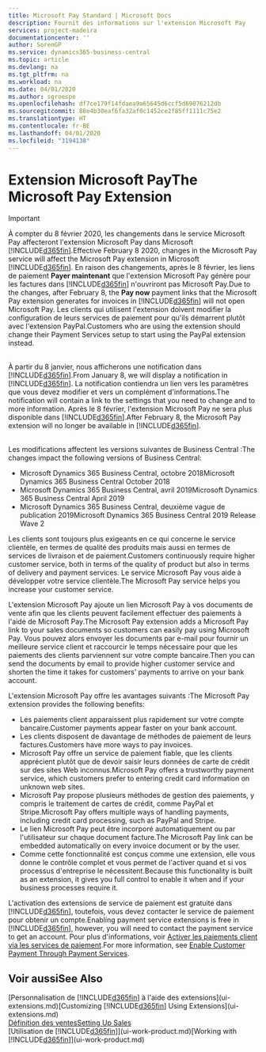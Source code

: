 ```yaml
---
title: Microsoft Pay Standard | Microsoft Docs
description: Fournit des informations sur l'extension Microsoft Pay
services: project-madeira
documentationcenter: ''
author: SorenGP
ms.service: dynamics365-business-central
ms.topic: article
ms.devlang: na
ms.tgt_pltfrm: na
ms.workload: na
ms.date: 04/01/2020
ms.author: sgroespe
ms.openlocfilehash: df7ce179f14fdaea9a65645d6ccf5d69076212db
ms.sourcegitcommit: 88e4b30eaf6fa32af0c1452ce2f85ff1111c75e2
ms.translationtype: HT
ms.contentlocale: fr-BE
ms.lasthandoff: 04/01/2020
ms.locfileid: "3194138"
---
```

# <a name="the-microsoft-pay-extension"></a><span data-ttu-id="eb8ce-103">Extension Microsoft Pay</span><span class="sxs-lookup"><span data-stu-id="eb8ce-103">The Microsoft Pay Extension</span></span>

> [!IMPORTANT]
> <span data-ttu-id="eb8ce-104">À compter du 8 février 2020, les changements dans le service Microsoft Pay affecteront l'extension Microsoft Pay dans Microsoft [!INCLUDE[d365fin](includes/d365fin_long_md.md)].</span><span class="sxs-lookup"><span data-stu-id="eb8ce-104">Effective February 8 2020, changes in the Microsoft Pay service will affect the Microsoft Pay extension in Microsoft [!INCLUDE[d365fin](includes/d365fin_long_md.md)].</span></span> <span data-ttu-id="eb8ce-105">En raison des changements, après le 8 février, les liens de paiement **Payer maintenant** que l'extension Microsoft Pay génère pour les factures dans [!INCLUDE[d365fin](includes/d365fin_md.md)] n'ouvriront pas Microsoft Pay.</span><span class="sxs-lookup"><span data-stu-id="eb8ce-105">Due to the changes, after February 8, the **Pay now** payment links that the Microsoft Pay extension generates for invoices in [!INCLUDE[d365fin](includes/d365fin_md.md)] will not open Microsoft Pay.</span></span> <span data-ttu-id="eb8ce-106">Les clients qui utilisent l'extension doivent modifier la configuration de leurs services de paiement pour qu'ils démarrent plutôt avec l'extension PayPal.</span><span class="sxs-lookup"><span data-stu-id="eb8ce-106">Customers who are using the extension should change their Payment Services setup to start using the PayPal extension instead.</span></span><br /></br>
>
> <span data-ttu-id="eb8ce-107">À partir du 8 janvier, nous afficherons une notification dans [!INCLUDE[d365fin](includes/d365fin_md.md)].</span><span class="sxs-lookup"><span data-stu-id="eb8ce-107">From January 8, we will display a notification in [!INCLUDE[d365fin](includes/d365fin_md.md)].</span></span> <span data-ttu-id="eb8ce-108">La notification contiendra un lien vers les paramètres que vous devez modifier et vers un complément d'informations.</span><span class="sxs-lookup"><span data-stu-id="eb8ce-108">The notification will contain a link to the settings that you need to change and to more information.</span></span> <span data-ttu-id="eb8ce-109">Après le 8 février, l'extension Microsoft Pay ne sera plus disponible dans [!INCLUDE[d365fin](includes/d365fin_md.md)].</span><span class="sxs-lookup"><span data-stu-id="eb8ce-109">After February 8, the Microsoft Pay extension will no longer be available in [!INCLUDE[d365fin](includes/d365fin_md.md)].</span></span><br /></br>
>
> <span data-ttu-id="eb8ce-110">Les modifications affectent les versions suivantes de Business Central :</span><span class="sxs-lookup"><span data-stu-id="eb8ce-110">The changes impact the following versions of Business Central:</span></span>
> - <span data-ttu-id="eb8ce-111">Microsoft Dynamics 365 Business Central, octobre 2018</span><span class="sxs-lookup"><span data-stu-id="eb8ce-111">Microsoft Dynamics 365 Business Central October 2018</span></span>
> - <span data-ttu-id="eb8ce-112">Microsoft Dynamics 365 Business Central, avril 2019</span><span class="sxs-lookup"><span data-stu-id="eb8ce-112">Microsoft Dynamics 365 Business Central April 2019</span></span>
> - <span data-ttu-id="eb8ce-113">Microsoft Dynamics 365 Business Central, deuxième vague de publication 2019</span><span class="sxs-lookup"><span data-stu-id="eb8ce-113">Microsoft Dynamics 365 Business Central 2019 Release Wave 2</span></span>

<span data-ttu-id="eb8ce-114">Les clients sont toujours plus exigeants en ce qui concerne le service clientèle, en termes de qualité des produits mais aussi en termes de services de livraison et de paiement.</span><span class="sxs-lookup"><span data-stu-id="eb8ce-114">Customers continuously require higher customer service, both in terms of the quality of product but also in terms of delivery and payment services.</span></span> <span data-ttu-id="eb8ce-115">Le service Microsoft Pay vous aide à développer votre service clientèle.</span><span class="sxs-lookup"><span data-stu-id="eb8ce-115">The Microsoft Pay service helps you increase your customer service.</span></span>

<span data-ttu-id="eb8ce-116">L'extension Microsoft Pay ajoute un lien Microsoft Pay à vos documents de vente afin que les clients peuvent facilement effectuer des paiements à l'aide de Microsoft Pay.</span><span class="sxs-lookup"><span data-stu-id="eb8ce-116">The Microsoft Pay extension adds a Microsoft Pay link to your sales documents so customers can easily pay using Microsoft Pay.</span></span> <span data-ttu-id="eb8ce-117">Vous pouvez alors envoyer les documents par e-mail pour fournir un meilleure service client et raccourcir le temps nécessaire pour que les paiements des clients parviennent sur votre compte bancaire.</span><span class="sxs-lookup"><span data-stu-id="eb8ce-117">Then you can send the documents by email to provide higher customer service and shorten the time it takes for customers’ payments to arrive on your bank account.</span></span>

<span data-ttu-id="eb8ce-118">L'extension Microsoft Pay offre les avantages suivants :</span><span class="sxs-lookup"><span data-stu-id="eb8ce-118">The Microsoft Pay extension provides the following benefits:</span></span>
- <span data-ttu-id="eb8ce-119">Les paiements client apparaissent plus rapidement sur votre compte bancaire.</span><span class="sxs-lookup"><span data-stu-id="eb8ce-119">Customer payments appear faster on your bank account.</span></span>
- <span data-ttu-id="eb8ce-120">Les clients disposent de davantage de méthodes de paiement de leurs factures.</span><span class="sxs-lookup"><span data-stu-id="eb8ce-120">Customers have more ways to pay invoices.</span></span>
- <span data-ttu-id="eb8ce-121">Microsoft Pay offre un service de paiement fiable, que les clients apprécient plutôt que de devoir saisir leurs données de carte de crédit sur des sites Web inconnus.</span><span class="sxs-lookup"><span data-stu-id="eb8ce-121">Microsoft Pay offers a trustworthy payment service, which customers prefer to entering credit card information on unknown web sites.</span></span>
- <span data-ttu-id="eb8ce-122">Microsoft Pay propose plusieurs méthodes de gestion des paiements, y compris le traitement de cartes de crédit, comme PayPal et Stripe.</span><span class="sxs-lookup"><span data-stu-id="eb8ce-122">Microsoft Pay offers multiple ways of handling payments, including credit card processing, such as PayPal and Stripe.</span></span>
- <span data-ttu-id="eb8ce-123">Le lien Microsoft Pay peut être incorporé automatiquement ou par l'utilisateur sur chaque document facture.</span><span class="sxs-lookup"><span data-stu-id="eb8ce-123">The Microsoft Pay link can be embedded automatically on every invoice document or by the user.</span></span>
- <span data-ttu-id="eb8ce-124">Comme cette fonctionnalité est conçus comme une extension, elle vous donne le contrôle complet et vous permet de l'activer quand et si vos processus d'entreprise le nécessitent.</span><span class="sxs-lookup"><span data-stu-id="eb8ce-124">Because this functionality is built as an extension, it gives you full control to enable it when and if your business processes require it.</span></span>

<span data-ttu-id="eb8ce-125">L'activation des extensions de service de paiement est gratuite dans [!INCLUDE[d365fin](includes/d365fin_md.md)], toutefois, vous devez contacter le service de paiement pour obtenir un compte.</span><span class="sxs-lookup"><span data-stu-id="eb8ce-125">Enabling payment service extensions is free in [!INCLUDE[d365fin](includes/d365fin_md.md)], however, you will need to contact the payment service to get an account.</span></span> <span data-ttu-id="eb8ce-126">Pour plus d'informations, voir [Activer les paiements client via les services de paiement](sales-how-enable-payment-service-extensions.md).</span><span class="sxs-lookup"><span data-stu-id="eb8ce-126">For more information, see [Enable Customer Payment Through Payment Services](sales-how-enable-payment-service-extensions.md).</span></span>

## <a name="see-also"></a><span data-ttu-id="eb8ce-127">Voir aussi</span><span class="sxs-lookup"><span data-stu-id="eb8ce-127">See Also</span></span>
<span data-ttu-id="eb8ce-128">[Personnalisation de [!INCLUDE[d365fin](includes/d365fin_md.md)] à l'aide des extensions](ui-extensions.md)</span><span class="sxs-lookup"><span data-stu-id="eb8ce-128">[Customizing [!INCLUDE[d365fin](includes/d365fin_md.md)] Using Extensions](ui-extensions.md)</span></span>  
[<span data-ttu-id="eb8ce-129">Définition des ventes</span><span class="sxs-lookup"><span data-stu-id="eb8ce-129">Setting Up Sales</span></span>](sales-setup-sales.md)  
<span data-ttu-id="eb8ce-130">[Utilisation de [!INCLUDE[d365fin](includes/d365fin_md.md)]](ui-work-product.md)</span><span class="sxs-lookup"><span data-stu-id="eb8ce-130">[Working with [!INCLUDE[d365fin](includes/d365fin_md.md)]](ui-work-product.md)</span></span>
